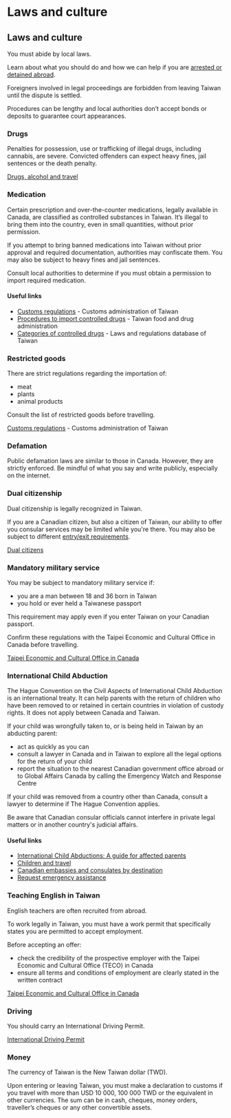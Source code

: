 # Laws and culture

## Laws and culture

You must abide by local laws.

Learn about what you should do and how we can help if you are [arrested or detained abroad](http://travel.gc.ca/assistance/emergency-info/arrest-detention).

Foreigners involved in legal proceedings are forbidden from leaving Taiwan until the dispute is settled.

Procedures can be lengthy and local authorities don’t accept bonds or deposits to guarantee court appearances.

### Drugs

Penalties for possession, use or trafficking of illegal drugs, including cannabis, are severe. Convicted offenders can expect heavy fines, jail sentences or the death penalty.

[Drugs, alcohol and travel](https://travel.gc.ca/travelling/health-safety/drugs)

### Medication

Certain prescription and over-the-counter medications, legally available in Canada, are classified as controlled substances in Taiwan. It’s illegal to bring them into the country, even in small quantities, without prior permission.

If you attempt to bring banned medications into Taiwan without prior approval and required documentation, authorities may confiscate them. You may also be subject to heavy fines and jail sentences.

Consult local authorities to determine if you must obtain a permission to import required medication.

#### Useful links

* [Customs regulations](https://eweb.customs.gov.tw/) - Customs administration of Taiwan
* [Procedures to import controlled drugs](https://www.fda.gov.tw/ENG/lawContent.aspx?cid=5061&id=3079) - Taiwan food and drug administration
* [Categories of controlled drugs](https://law.moj.gov.tw/Eng/LawClass/LawAll.aspx?PCode=C0000008) - Laws and regulations database of Taiwan

### Restricted goods

There are strict regulations regarding the importation of:

* meat
* plants
* animal products

Consult the list of restricted goods before travelling.

[Customs regulations](https://eweb.customs.gov.tw/) - Customs administration of Taiwan

### Defamation

Public defamation laws are similar to those in Canada. However, they are strictly enforced. Be mindful of what you say and write publicly, especially on the internet.

### Dual citizenship

Dual citizenship is legally recognized in Taiwan.

If you are a Canadian citizen, but also a citizen of Taiwan, our ability to offer you consular services may be limited while you're there. You may also be subject to different [entry/exit requirements](#entryexit).

[Dual citizens](http://travel.gc.ca/travelling/documents/dual-citizenship)

### Mandatory military service

You may be subject to mandatory military service if:

* you are a man between 18 and 36 born in Taiwan
* you hold or ever held a Taiwanese passport

This requirement may apply even if you enter Taiwan on your Canadian passport.

Confirm these regulations with the Taipei Economic and Cultural Office in Canada before travelling.

[Taipei Economic and Cultural Office in Canada](https://www.roc-taiwan.org/ca_en/index.html)

### International Child Abduction

The Hague Convention on the Civil Aspects of International Child Abduction is an international treaty. It can help parents with the return of children who have been removed to or retained in certain countries in violation of custody rights. It does not apply between Canada and Taiwan.

If your child was wrongfully taken to, or is being held in Taiwan by an abducting parent:

* act as quickly as you can
* consult a lawyer in Canada and in Taiwan to explore all the legal options for the return of your child
* report the situation to the nearest Canadian government office abroad or to Global Affairs Canada by calling the Emergency Watch and Response Centre

If your child was removed from a country other than Canada, consult a lawyer to determine if The Hague Convention applies.

Be aware that Canadian consular officials cannot interfere in private legal matters or in another country's judicial affairs.

#### Useful links

* [International Child Abductions: A guide for affected parents](https://travel.gc.ca/travelling/publications/international-child-abductions)
* [Children and travel](https://travel.gc.ca/travelling/children)
* [Canadian embassies and consulates by destination](https://travel.gc.ca/assistance/embassies-consulates)
* [Request emergency assistance](https://travel.gc.ca/assistance/emergency-assistance)

### Teaching English in Taiwan

English teachers are often recruited from abroad.

To work legally in Taiwan, you must have a work permit that specifically states you are permitted to accept employment.

Before accepting an offer:

* check the credibility of the prospective employer with the Taipei Economic and Cultural Office (TECO) in Canada
* ensure all terms and conditions of employment are clearly stated in the written contract

[Taipei Economic and Cultural Office in Canada](https://www.roc-taiwan.org/ca_en/index.html)

### Driving

You should carry an International Driving Permit.

[International Driving Permit](https://travel.gc.ca/travelling/documents/international-driving-permit)

### Money

The currency of Taiwan is the New Taiwan dollar (TWD).

Upon entering or leaving Taiwan, you must make a declaration to customs if you travel with more than USD 10 000, 100 000 TWD or the equivalent in other currencies. The sum can be in cash, cheques, money orders, traveller’s cheques or any other convertible assets.